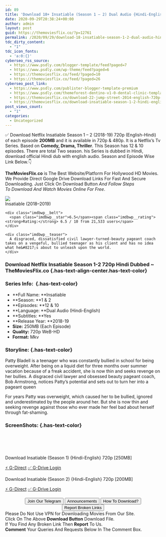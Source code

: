 ```yaml
---
id: 89
title: 'Download 18+ Insatiable (Season 1 – 2) Dual Audio {Hindi-English} 720p HEVC WeB-DL HD [200MB]'
date: 2020-09-29T20:38:24+00:00
author: admin
layout: post
guid: https://themoviesflix.co/?p=12761
permalink: /2020/09/29/download-18-insatiable-season-1-2-dual-audio-hindi-english-720p-hevc-web-dl-hd-200mb/
tdc_dirty_content:
  - "1"
tdc_icon_fonts:
  - 'a:0:{}'
cyberseo_rss_source:
  - https://www.psdly.com/blogger-template/feed?paged=7
  - https://www.psdly.com/wp-theme/feed?paged=6
  - https://themoviesflix.co/feed/?paged=10
  - https://themoviesflix.co/feed/?paged=26
cyberseo_post_link:
  - https://www.psdly.com/publister-blogger-template-premium
  - https://www.psdly.com/themeforest-dentino-v1-0-dental-clinic-template-kit-28409821
  - https://themoviesflix.co/download-22-jump-street-2014-english-720p-1080p/
  - https://themoviesflix.co/download-insatiable-season-1-2-hindi-english-720p/
post_views_count:
  - "1"
categories:
  - Uncategorized
---
```

✅ Download Netflix Insatiable Season 1 – 2 (2018-19) 720p (English-Hindi) of each episode&nbsp;**200MB**&nbsp;and it is available in&nbsp;720p&nbsp;& 480p. It is a Netflix’s Tv Series. Based on&nbsp;**Comedy, Drama, Thriller**. This Season has 12 & 10 episodes. There are total Two season. his Series is dubbed in Hindi, download official Hindi dub with english audio. Season and Episode Wise Link Below.👇

**TheMoviesFlix.co**&nbsp;is The Best Website/Platform For Hollywood HD Movies. We Provide Direct Google Drive Download Links For Fast And Secure Downloading. Just Click On Download Button&nbsp;_And Follow Steps To&nbsp;Download And Watch Movies Online For Free_.

<div class="imdbwp imdbwp--movie dark">
  <div class="imdbwp__thumb">
    <a class="imdbwp__link" target="_blank" title="Insatiable" href="https://www.imdb.com/title/tt6487482/" rel="nofollow noopener noreferrer"><img class="imdbwp__img" src="https://m.media-amazon.com/images/M/MV5BODUzODY1NzEtYjNiNy00NzEwLThhYzEtZGUxZjQ4MDRiNjY2XkEyXkFqcGdeQXVyMTkxNjUyNQ@@._V1_SX300.jpg" /></a>
  </div>
  
  <div class="imdbwp__content">
    <div class="imdbwp__header">
      <span class="imdbwp__title">Insatiable</span> (2018–2019)
    </div>
    
    <div class="imdbwp__belt">
      <span class="imdbwp__star">6.5</span><span class="imdbwp__rating"><strong>Rating:</strong> 6.5 / 10 from 21,533 users</span>
    </div>
    
    <div class="imdbwp__teaser">
      A disgraced, dissatisfied civil lawyer-turned-beauty pageant coach takes on a vengeful, bullied teenager as his client and has no idea what he&#8217;s about to unleash upon the world.
    </div>
  </div>
</div>

### Download Netflix Insatiable Season 1-2 720p Hindi Dubbed ~ TheMoviesFlix.co {.has-text-align-center.has-text-color}

### Series Info:&nbsp; {.has-text-color}

  * **Full Name:&nbsp;**Insatiable
  * **Season:&nbsp;**1 & 2
  * **Episodes:&nbsp;**12 & 10
  * **Language:&nbsp;**Dual Audio (Hindi-English)
  * **Subtitles:&nbsp;**Yes
  * **Release Year:&nbsp;**2018-19
  * **Size:**&nbsp;250MB (Each Episode)
  * **Quality:**&nbsp;720p WeB-HD
  * **Format:**&nbsp;Mkv

### Storyline: {.has-text-color}

Patty Bladell is a teenager who was constantly bullied in school for being overweight. After being on a&nbsp;liquid diet&nbsp;for three months over summer vacation because of a freak accident, she is now thin and seeks revenge on her bullies. A disgraced civil lawyer and obsessed beauty pageant coach, Bob Armstrong, notices Patty’s potential and sets out to turn her into a pageant queen

For years Patty was overweight, which caused her to be bullied, ignored and underestimated by the people around her. But she is now thin and seeking revenge against those who ever made her feel bad about herself through fat-shaming.

### ScreenShots: {.has-text-color}

<div class="wp-block-image">
  <figure class="aligncenter"><img src="https://i.imgur.com/pGMrxRL.jpg" alt /></figure>
</div>

<div class="wp-block-image">
  <figure class="aligncenter"><img src="https://i.imgur.com/Q7Bezjl.jpg" alt /></figure>
</div>

<div class="wp-block-image">
  <figure class="aligncenter"><img src="https://i.imgur.com/DQKRLqH.jpg" alt /></figure>
</div>

<div class="wp-block-image">
  <figure class="aligncenter"><img src="https://i.imgur.com/vy6wE1N.jpg" alt /></figure>
</div>

<div class="wp-block-image">
  <figure class="aligncenter"><img src="https://i.imgur.com/78qK9E1.jpg" alt /></figure>
</div>

<p class="has-text-align-center has-text-color has-medium-font-size">
  Download Insatiable (Season 1) {Hindi-English} 720p [250MB]
</p>

<p class="has-text-align-center">
  <a class="maxbutton-13 maxbutton maxbutton-g-direct-1" target="_blank" title="tooltip" rel="nofollow noopener noreferrer" href="https://coinquint.com/a11862/"><span class="mb-text">⚡️ G-Direct</span></a> <a class="maxbutton-14 maxbutton maxbutton-g-drive" target="_blank" title="tooltip" rel="nofollow noopener noreferrer" href="https://coinquint.com/a11864/"><span class="mb-text">✅ G-Drive Login</span></a>
</p>

<p class="has-text-align-center has-text-color has-medium-font-size">
  Download Insatiable (Season 2) {Hindi-English} 720p [200MB]
</p>

<p class="has-text-align-center">
  <a class="maxbutton-13 maxbutton maxbutton-g-direct-1" target="_blank" title="tooltip" rel="nofollow noopener noreferrer" href="https://coinquint.com/a11866/"><span class="mb-text">⚡️ G-Direct</span></a> <a class="maxbutton-14 maxbutton maxbutton-g-drive" target="_blank" title="tooltip" rel="nofollow noopener noreferrer" href="https://coinquint.com/a11868/"><span class="mb-text">✅ G-Drive Login</span></a>
</p>

<center>
</center>

<center>
  <a href="https://t.me/themoviesflixcom" target="_blank" data-wpel-link="external" rel="nofollow external noopener noreferrer"><button class="button button5">Join Our Telegram</button></a> <a href="https://themoviesflix.co/download-insatiable-season-1-2-hindi-english-720p/#" target="_blank" data-wpel-link="external" rel="nofollow external noopener noreferrer"><button class="button button5">Announcements</button></a> <a href="https://themoviesflix.com/how-to-download/" target="_blank" data-wpel-link="external" rel="nofollow external noopener noreferrer"><button class="button button5">How To Download?</button></a> <a href="https://themoviesflix.co/download-insatiable-season-1-2-hindi-english-720p/#" target="_blank" data-wpel-link="external" rel="nofollow external noopener noreferrer"><button class="button button5">Report Broken Links</button></a>
</center>

<div class="alert alert-danger">
  Please Do Not Use VPN for Downloading Movies From Our Site.
</div>

<div class="alert alert-success">
  Click On The Above <strong>Download Button</strong> Download File.
</div>

<div class="alert alert-warning">
  If You Find Any Broken Link Then <strong>Report</strong> To Us.
</div>

<div class="alert alert-info">
  <strong>Comment</strong> Your Queries And Requests Below In The Comment Box.
</div>